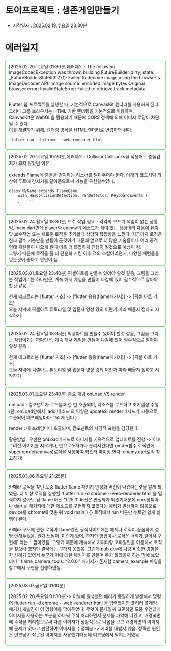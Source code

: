 # 토이프로젝트 : 생존게임만들기
- 시작일자 : 2025.02.19.수요일 23:30분


# 에러일지
<div style="border: 1px solid #4CAF50; padding: 10px; border-radius: 5px;">
[2025.02.20.목요일 01:30분]에러제목 : The following ImageCodecException was thrown building FutureBuilder<void>(dirty, state:
_FutureBuilderState<void>#3f27f):
Failed to decode image using the browser's ImageDecoder API.
Image source: encoded image bytes
Original browser error: InvalidStateError: Failed to retrieve track metadata.
<br>
<br>


Flutter 웹 프로젝트를 실행할 때, 기본적으로 CanvasKit 렌더러를 사용하게 된다.  
그러나 크롬 브라우저는 HTML 기반 렌더링을 기본적으로 허용하며,  
CanvasKit은 WebGL을 활용하기 때문에 CORS 정책에 의해 이미지 로딩이 차단될 수 있다.
<br>
이를 해결하기 위해, 렌더링 방식을 HTML 렌더러로 변경하면 된다.
```
flutter run -d chrome --web-renderer html
```
</div>

<div style="border: 1px solid #4CAF50; padding: 10px; border-radius: 5px;">
[2025.02.20.목요일 10:20분]에러제목 : CollisionCallbacks을 적용해도 충돌감지가 되지 않았던 이유
<br>
<br>
extends Flame에 충돌을 감지하는 리스너를 달아주어야 한다.
아래의 코드처럼 최상위 루트에 감지기를 달아줌으로써 기능을 구현할수있다.

```
class MyGame extends FlameGame
    with HasCollisionDetection, PanDetector, KeyboardEvents {
        ...
    }

```

</div>


<div style="border: 1px solid #4CAF50; padding: 10px; border-radius: 5px;">
[2025.02.24.월요일 18:30분] 보수 작업 필요 - 각각의 코드가 책임이 없는 상황임, main.dart안에 player와 enemy의 메소드가 섞여 있는 상황이라 다음에 유지 및 보수작업 또는 새로운 로직을  추가할때 상당히 복잡함을 느낀다.
지금까지 로직은 진짜 필수 기능만을 만들어 둔것이기 때문에 앞으로 더 많은 기술들이나 
여러 공격 형태 패턴들이 나오게 될때 더욱 더 복잡하게 진행이 될것으로 예상이 됨.
<br/>
그렇기 때문에 로직을 좀 더 단순화 시킨 이후 적의 스킬이라던지, 다양한 패턴들을 넣는것이 좋다고 판단이 듬

</div>

<div style="border: 1px solid #4CAF50; padding: 10px; border-radius: 5px;">
[2025.03.01.토요일 23:40분] 픽셀아트를 만들수 있어야 할것 같음, 그림을 그리는 작업이기는 하다만은, 계속 해서 게임을 만들어 나감에 있어 필수적으로 알아야 할것 같음
<br/>

현재 테크트리는 [flutter 기초] -> [flutter 응용(flame패키지)] -> [픽셀 아트 기초]  
오늘 저녁에 픽셀아트 튜토리얼 및 입문자 영상 강의 어떤거 따라 배울지 정하고 시작하기
</div>

<div style="border: 1px solid #4CAF50; padding: 10px; border-radius: 5px;">
[2025.02.24.월요일 18:35분] 픽셀아트를 만들수 있어야 할것 같음, 그림을 그리는 작업이기는 하다만은, 계속 해서 게임을 만들어 나감에 있어 필수적으로 알아야 할것 같음
<br/>

현재 테크트리는 [flutter 기초] -> [flutter 응용(flame패키지)] -> [픽셀 아트 기초]  
오늘 저녁에 픽셀아트 튜토리얼 및 입문자 영상 강의 어떤거 따라 배울지 정하고 시작하기
</div>

<div style="border: 1px solid #4CAF50; padding: 10px; border-radius: 5px;">
[2025.03.01.토요일 23:40분] 중요 개념  onLoad VS render 

onLoad : 컴포넌트가 로드될때 한 번 호출되며, 리소스를 로드하고 초기설정 수행
</br>
(단, onLoad안에서 'add 메소드'의 역할은 update와 render메서드가 자동으로 호출되어 매프레임마다 그리게 된다.)

render : 매 프레임마다 호출되며, 컴포넌트의 시각적 표현을 담당한다.

활용방법 : 우선은 onLoad메서드로 이미지를 지속적으로 업데이트를 진행 -> 이후 그려진 이미지를 지우거나, 반으로쪼개거나 분리시킨다면 render함수 로직안에
super.render(canvas)로직을 사용하여 커스터 마이징 한다.
enemy.dart로직 참고하기!
</div>

<div style="border: 1px solid #4CAF50; padding: 10px; border-radius: 5px;">
[2025.03.06.목요일 21:25분]  

카메라 로직을 찾던 도중 flutter flame 패키지 안정화 버전이 나왔다는것을 알게 되었음.
더 이상 로직을 실행할 'flutter run -d chrome --web-renderer html'을 입력하지 않아도 됨
flame 버전 '1.25.0' 버전은 안정화가 되었기때문에 cors정책이나 dart:ui 패키지에 대한 메소드를 구현하지 않았다는 에러가 발생하지 않음으로 device를 chrome에 맞춘 뒤 void main() {} 로직에서 run 버튼만 누르면 쉽게 실행이 된다.

카메라 구도에 관한 로직이 flame엔진 공식사이트에는 예제나 로직이 꼼꼼하게 설명 안해두었음.
뭔가 느낌이 '이런게 있어, 하지만 방법이나 로직은 너희가 알아서 구현해' 라는 느낌이였음. 그렇기 때문에 계속해서 지피티랑 코파일럿을 이용해서 로직을 찾으려 했지만 결국에는 구하지 못했음.
그런데 pub dev에 나랑 비슷한 경험을 한 사례가 있어서 누군가 이에 대한 패키지를 만들어 두지 않았을까 하는 맘에 보았더니 '  flame_camera_tools: ^2.0.0 ' 패키지가 존재함 camera_example 파일을 참고해서 구현을 진행하면됨. 
</div>

<div style="border: 1px solid #4CAF50; padding: 10px; border-radius: 5px;">
[2025.03.07.금요일 01:10분]  

[2025.02.20.목요일 01:30분]-> 이날에 발생했던 에러가 동일하게 발생해서 명령어 flutter run -d chrome --web-renderer html 을 입력했지만
플러터 플레임 패키지 개발진이 이 명령어를 막아두었다. 무엇이 문제일까 고민하던 도중 우연찮게 이미지를 사용하는 부분을 하나씩 주석 처리하면서
문제를 파악해 나갔고, 배경화면에 주석을 처리함으로써 다른 이미지가 정상적으로 나옴을 보고 배경화면의 이미지에 문제가 있다고 판단하여 
이미지를 수정해봄 -> 에러를 내뱉지 않음. 정확한 원인은 인코딩이 잘못된 이미지를 사용했기때문에 디코딩에서 막히는거였음
</div>


